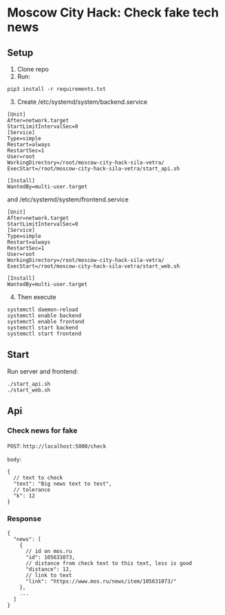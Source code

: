 # Moscow City Hack: Check fake tech news

## Setup
1. Clone repo
2. Run:
```commandline
pip3 install -r requirements.txt
```
3. Create /etc/systemd/system/backend.service
```
[Unit]
After=network.target
StartLimitIntervalSec=0
[Service]
Type=simple
Restart=always
RestartSec=1
User=root
WorkingDirectory=/root/moscow-city-hack-sila-vetra/
ExecStart=/root/moscow-city-hack-sila-vetra/start_api.sh

[Install]
WantedBy=multi-user.target
```
and /etc/systemd/system/frontend.service
```
[Unit]
After=network.target
StartLimitIntervalSec=0
[Service]
Type=simple
Restart=always
RestartSec=1
User=root
WorkingDirectory=/root/moscow-city-hack-sila-vetra/
ExecStart=/root/moscow-city-hack-sila-vetra/start_web.sh

[Install]
WantedBy=multi-user.target
```
4. Then execute
```commandline
systemctl daemon-reload
systemctl enable backend
systemctl enable frontend
systemctl start backend
systemctl start frontend
```

## Start

Run server and frontend:

```
./start_api.sh
./start_web.sh
```

## Api

### Check news for fake

`POST`: `http://localhost:5000/check`

`body`:

```
{
  // text to check
  "text": "Big news text to test",
  // tolerance
  "k": 12
}
```

### Response

```
{
  "news": [
    {
      // id on mos.ru
      "id": 105631073,
      // distance from check text to this text, less is good
      "distance": 12,
      // link to text
      "link": "https://www.mos.ru/news/item/105631073/"
    },
    ...
  ]
}
```